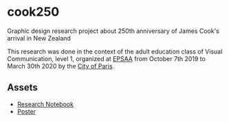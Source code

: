# cook250
Graphic design research project about 250th anniversary
of James Cook's arrival in New Zealand

This research was done in the context of the adult education
class of Visual Communication, level 1, organized at [EPSAA][]
from October 7th 2019 to March 30th 2020
by the [City of Paris][CMA].

[EPSAA]: https://epsaa.fr/formation/cours-du-soir-pour-adultes
[CMA]: https://www.paris.fr/pages/cours-municipaux-d-adultes-205

## Assets

* [Research Notebook](./research-notebook/README.md)
* [Poster](./poster/README.md)
